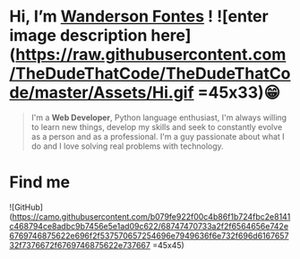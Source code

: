 #  Hi, I’m [Wanderson Fontes](https://www.linkedin.com/in/wanderson-fontes-887611154/) ! ![enter image description here](https://raw.githubusercontent.com/TheDudeThatCode/TheDudeThatCode/master/Assets/Hi.gif =45x33):grin:

>I'm a **Web Developer**, Python language enthusiast, I'm always willing to learn new things, develop my skills and seek to constantly evolve as a person and as a professional. I'm a guy passionate about what I do and I love solving real problems with technology.

# Find me

![GitHub](https://camo.githubusercontent.com/b079fe922f00c4b86f1b724fbc2e8141c468794ce8adbc9b7456e5e1ad09c622/68747470733a2f2f6564656e742e6769746875622e696f2f537570657254696e7949636f6e732f696d616765732f7376672f6769746875622e737667 =45x45)
